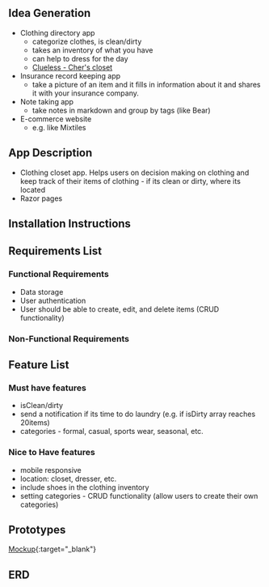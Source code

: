 ## Idea Generation 

- Clothing directory app 
    - categorize clothes, is clean/dirty
    - takes an inventory of what you have 
    - can help to dress for the day
    - [Clueless - Cher's closet](https://www.youtube.com/watch?v=XNDubWJU0aU&ab_channel=KeriKelly)
-  Insurance record keeping app
    -  take a picture of an item and it fills in information about it and shares it with your insurance company. 
- Note taking app
    - take notes in markdown and group by tags (like Bear)
- E-commerce website 
    - e.g. like Mixtiles

## App Description 
- Clothing closet app. Helps users on decision making on clothing and keep track of their items of clothing - if its clean or dirty, where its located
- Razor pages

## Installation Instructions

## Requirements List

### Functional Requirements
- Data storage
- User authentication
- User should be able to create, edit, and delete items (CRUD functionality)

### Non-Functional Requirements



## Feature List

### Must have features
- isClean/dirty
- send a notification if its time to do laundry (e.g. if isDirty array reaches 20items)
- categories - formal, casual, sports wear, seasonal, etc.

### Nice to Have features
- mobile responsive
- location: closet, dresser, etc. 
- include shoes in the clothing inventory
- setting categories - CRUD functionality (allow users to create their own categories)

## Prototypes
[Mockup](https://www.figma.com/file/EB3Le3jVcVPCVfBKg707GL/Virtual-Clothing?node-id=0%3A1){:target="_blank"}

## ERD
